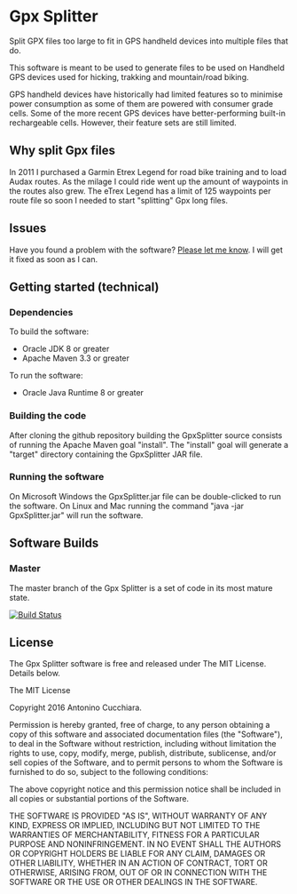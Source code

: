 Gpx Splitter
============

Split GPX files too large to fit in GPS handheld devices into multiple files that do.

This software is meant to be used to generate files to be used on Handheld GPS devices used for hicking, trakking and mountain/road biking.

GPS handheld devices have historically had limited features so to minimise power consumption as some of them are powered with consumer grade cells.
Some of the more recent GPS devices have better-performing built-in rechargeable cells. However, their feature sets are still limited.

Why split Gpx files
-------------------

In 2011 I purchased a Garmin Etrex Legend for road bike training and to load Audax routes.
As the milage I could ride went up the amount of waypoints in the routes also grew.
The eTrex Legend has a limit of 125 waypoints per route file so soon I needed to start "splitting" Gpx long files.

Issues
------

Have you found a problem with the software? [Please let me know](https://github.com/AntoCuc/GpxSplitter/issues). I will get it fixed as soon as I can.

Getting started (technical)
---------------------------

### Dependencies ###

To build the software:
 - Oracle JDK 8 or greater
 - Apache Maven 3.3 or greater
 
To run the software:
 - Oracle Java Runtime 8 or greater

### Building the code ###

After cloning the github repository building the GpxSplitter source consists of running the Apache Maven goal "install".
The "install" goal will generate a "target" directory containing the GpxSplitter JAR file.

### Running the software ###

On Microsoft Windows the GpxSplitter<version>.jar file can be double-clicked to run the software.
On Linux and Mac running the command "java -jar GpxSplitter<version>.jar" will run the software.

Software Builds
---------------

### Master ###

The master branch of the Gpx Splitter is a set of code in its most mature state.

[![Build Status](https://travis-ci.org/AntoCuc/GpxSplitter.svg)](https://travis-ci.org/AntoCuc/GpxSplitter)

License
-------
The Gpx Splitter software is free and released under The MIT License. Details below.

The MIT License 

Copyright 2016 Antonino Cucchiara. 

Permission is hereby granted, free of charge, to any person obtaining a copy 
of this software and associated documentation files (the "Software"), to deal 
in the Software without restriction, including without limitation the rights 
to use, copy, modify, merge, publish, distribute, sublicense, and/or sell 
copies of the Software, and to permit persons to whom the Software is 
furnished to do so, subject to the following conditions: 

The above copyright notice and this permission notice shall be included in 
all copies or substantial portions of the Software. 

THE SOFTWARE IS PROVIDED "AS IS", WITHOUT WARRANTY OF ANY KIND, EXPRESS OR 
IMPLIED, INCLUDING BUT NOT LIMITED TO THE WARRANTIES OF MERCHANTABILITY, 
FITNESS FOR A PARTICULAR PURPOSE AND NONINFRINGEMENT. IN NO EVENT SHALL THE 
AUTHORS OR COPYRIGHT HOLDERS BE LIABLE FOR ANY CLAIM, DAMAGES OR OTHER 
LIABILITY, WHETHER IN AN ACTION OF CONTRACT, TORT OR OTHERWISE, ARISING FROM, 
OUT OF OR IN CONNECTION WITH THE SOFTWARE OR THE USE OR OTHER DEALINGS IN 
THE SOFTWARE. 